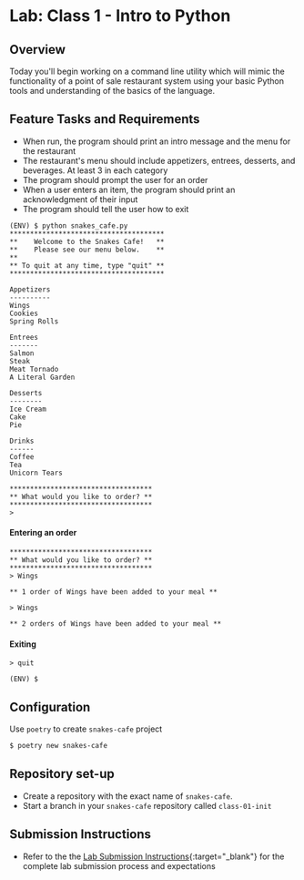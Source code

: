 # Lab: Class 1 - Intro to Python

## Overview
Today you'll begin working on a command line utility which will mimic the functionality of a point of sale restaurant system using your basic Python tools and understanding of the basics of the language.

## Feature Tasks and Requirements

- When run, the program should print an intro message and the menu for the restaurant
- The restaurant's menu should include appetizers, entrees, desserts, and beverages. At least 3 in each category
- The program should prompt the user for an order
- When a user enters an item, the program should print an acknowledgment of their input
- The program should tell the user how to exit

```
(ENV) $ python snakes_cafe.py
**************************************
**    Welcome to the Snakes Cafe!   **
**    Please see our menu below.    **
**
** To quit at any time, type "quit" **
**************************************

Appetizers
----------
Wings
Cookies
Spring Rolls

Entrees
-------
Salmon
Steak
Meat Tornado
A Literal Garden

Desserts
--------
Ice Cream
Cake
Pie

Drinks
------
Coffee
Tea
Unicorn Tears

***********************************
** What would you like to order? **
***********************************
>
```
#### Entering an order
```
***********************************
** What would you like to order? **
***********************************
> Wings

** 1 order of Wings have been added to your meal **

> Wings

** 2 orders of Wings have been added to your meal **
```
#### Exiting
```
> quit

(ENV) $
```

## Configuration

Use `poetry` to create `snakes-cafe` project

```sh
$ poetry new snakes-cafe
```

## Repository set-up

- Create a repository with the exact name of `snakes-cafe`.
- Start a branch in your `snakes-cafe` repository called `class-01-init`

## Submission Instructions

- Refer to the the [Lab Submission Instructions](../../../reference/submission-instructions/labs/){:target="_blank"} for the complete lab submission process and expectations
